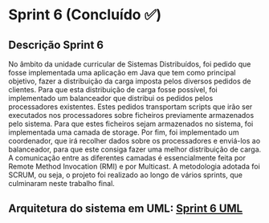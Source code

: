 # Sprint 6 (Concluído :white_check_mark:)

## Descrição Sprint 6

No âmbito da unidade curricular de Sistemas Distribuídos, foi pedido que fosse implementada uma aplicação em Java que tem como principal objetivo, fazer a distribuição da carga imposta pelos diversos pedidos de clientes.
Para que esta distribuição de carga fosse possível, foi implementado um balanceador que distribui os pedidos pelos processadores existentes. Estes pedidos transportam scripts que irão ser executados nos processadores sobre ficheiros previamente armazenados pelo sistema.
Para que estes ficheiros sejam armazenados no sistema, foi implementada uma camada de storage.
Por fim, foi implementado um coordenador, que irá recolher dados sobre os processadores e enviá-los ao balanceador, para que este consiga fazer uma melhor distribuição de carga.
A comunicação entre as diferentes camadas é essencialmente feita por Remote Method Invocation (RMI) e por Multicast.
A metodologia adotada foi SCRUM, ou seja, o projeto foi realizado ao longo de vários sprints, que culminaram neste trabalho final.

## Arquitetura do sistema em UML: [Sprint 6 UML](https://raw.githubusercontent.com/ArturSantos23/Projeto-SDT/Sprint-6/UML.svg)
